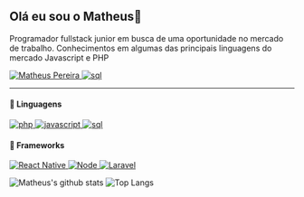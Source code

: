 ## Olá eu sou o Matheus👋


<!--
[![Site Badge](https://img.shields.io/badge/%20-site%20pessoal-blueviolet)](https://site/)
-->

Programador fullstack junior em busca de uma oportunidade no mercado de trabalho.
 Conhecimentos em algumas das principais linguagens do mercado Javascript e PHP

<a href="mailto:matheus.tecinfor98@gmail.com" target="_blank">
      <img alt="Matheus Pereira" src="https://img.shields.io/badge/-Gmail-5659EB?style=for-the-badge&logo=Gmail&logoColor=white&link=mailto:matheus.tecinfor98@gmail.com" />
</a>
<a href="https://api.whatsapp.com/send?phone=5511976048255" target="_blank">
      <img alt="sql" src="https://img.shields.io/badge/whatsapp-00E676.svg?style=for-the-badge&logo=whatsapp&logoColor=white" />
</a>

---
####  :speech_balloon: Linguagens
<a href="#">
      <img alt="php" src="https://img.shields.io/badge/php-039BE5.svg?style=for-the-badge&logo=php&logoColor=white" />
</a>
<a href="#">
      <img alt="javascript" src="https://img.shields.io/badge/JavaScript-F7DF1E.svg?style=for-the-badge&logo=javascript&logoColor=white" />
</a>
<a href="#">
      <img alt="sql" src="https://img.shields.io/badge/sql-0076D0.svg?style=for-the-badge&logo=sql&logoColor=white" />
</a>


#### :hammer: Frameworks
<a href="#">
      <img alt="React Native" src="https://img.shields.io/badge/react Native-00D2F8.svg?style=for-the-badge&logo=react&logoColor=white" />
</a>

<a href="#">
      <img alt="Node" src="https://img.shields.io/badge/node-00C853.svg?style=for-the-badge&logo=react&logoColor=white" />
</a>

<a href="#">
      <img alt="Laravel" src="https://img.shields.io/badge/laravel-ff2d20.svg?style=for-the-badge&logo=react&logoColor=white" />
</a>

</br>

<div align="display: flex; align-items:center; justify-content: space-between;" >

![Matheus's github stats](https://github-readme-stats.vercel.app/api?username=matheuspdias&layout=compact&theme=radical&bg_color=30,0d0d0d,191919&title_color=fff&text_color=fff&icon_color=79ff97)
![Top Langs](https://github-readme-stats.vercel.app/api/top-langs/?username=matheuspdias&layout=compact&theme=radical&bg_color=30,0d0d0d,191919&title_color=fff&text_color=fff&icon_color=79ff97)

</div>

